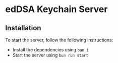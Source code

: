 edDSA Keychain Server
===

## Installation

To start the server, follow the following instructions:
- Install the dependencies using `bun i`
- Start the server using `bun run start`
